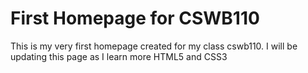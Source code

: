 # First Homepage for CSWB110
This is my very first homepage created for my class cswb110. I will be updating this page as I learn more HTML5 and CSS3